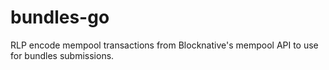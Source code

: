 # bundles-go
RLP encode mempool transactions from Blocknative's mempool API to use for bundles submissions.
